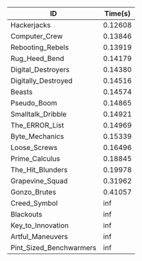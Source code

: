 |ID|Time(s)|
|-|-|
|Hackerjacks|0.12608|
|Computer_Crew|0.13846|
|Rebooting_Rebels|0.13919|
|Rug_Heed_Bend|0.14179|
|Digital_Destroyers|0.14380|
|Digitally_Destroyed|0.14516|
|Beasts|0.14574|
|Pseudo_Boom|0.14865|
|Smalltalk_Dribble|0.14921|
|The_ERROR_List|0.14969|
|Byte_Mechanics|0.15339|
|Loose_Screws|0.16496|
|Prime_Calculus|0.18845|
|The_Hit_Blunders|0.19978|
|Grapevine_Squad|0.31962|
|Gonzo_Brutes|0.41057|
|Creed_Symbol|inf|
|Blackouts|inf|
|Key_to_Innovation|inf|
|Artful_Maneuvers|inf|
|Pint_Sized_Benchwarmers|inf|

